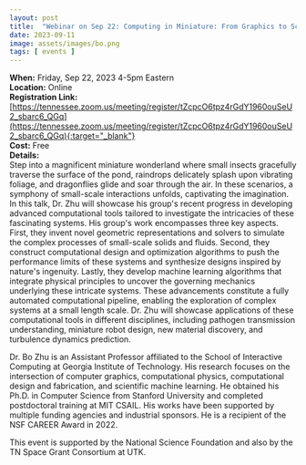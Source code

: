 ```yaml
---
layout: post
title:  "Webinar on Sep 22: Computing in Miniature: From Graphics to Science"
date: 2023-09-11
image: assets/images/bo.png
tags: [ events ]
---
```


**When:** Friday, Sep 22, 2023 4-5pm Eastern   
**Location:** Online   
**Registration Link:** [https://tennessee.zoom.us/meeting/register/tZcpcO6tpz4rGdY1960ouSeU2_sbarc6_QGq](https://tennessee.zoom.us/meeting/register/tZcpcO6tpz4rGdY1960ouSeU2_sbarc6_QGq){:target="_blank"}     
**Cost:** Free  
**Details:**    
Step into a magnificent miniature wonderland where small insects gracefully traverse the surface of the pond, raindrops delicately splash upon vibrating foliage, and dragonflies glide and soar through the air. In these scenarios, a symphony of small-scale interactions unfolds, captivating the imagination. In this talk, Dr. Zhu will showcase his group's recent progress in developing advanced computational tools tailored to investigate the intricacies of these fascinating systems. His group's work encompasses three key aspects. First, they invent novel geometric representations and solvers to simulate the complex processes of small-scale solids and fluids. Second, they construct computational design and optimization algorithms to push the performance limits of these systems and synthesize designs inspired by nature's ingenuity. Lastly, they develop machine learning algorithms that integrate physical principles to uncover the governing mechanics underlying these intricate systems. These advancements constitute a fully automated computational pipeline, enabling the exploration of complex systems at a small length scale. Dr. Zhu will showcase applications of these computational tools in different disciplines, including pathogen transmission understanding, miniature robot design, new material discovery, and turbulence dynamics prediction.   

Dr. Bo Zhu is an Assistant Professor affiliated to the School of Interactive Computing at Georgia Institute of Technology. His research focuses on the intersection of computer graphics, computational physics, computational design and fabrication, and scientific machine learning. He obtained his Ph.D. in Computer Science from Stanford University and completed postdoctoral training at MIT CSAIL. His works have been supported by multiple funding agencies and industrial sponsors. He is a recipient of the NSF CAREER Award in 2022.

This event is supported by the National Science Foundation and also by the TN Space Grant Consortium at UTK.
<br/>
<br/>
<br/>


